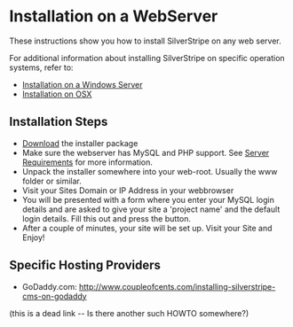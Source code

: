 # Installation on a WebServer

These instructions show you how to install SilverStripe on any web server.

For additional information about installing SilverStripe on specific operation systems, refer to:

*  [Installation on a Windows Server](http://doc.silverstripe.com/doku.php?id=installation-on-windows)
*  [Installation on OSX](http://doc.silverstripe.com/doku.php?id=installation-on-mac-osx)
## Installation Steps

*  [Download](http://silverstripe.org/download) the installer package
*  Make sure the webserver has MySQL and PHP support.  See [Server Requirements](server-requirements) for more
information. 
*  Unpack the installer somewhere into your web-root. Usually the www folder or similar.
*  Visit your Sites Domain or IP Address in your webbrowser
*  You will be presented with a form where you enter your MySQL login details and are asked to give your site a 'project
name' and the default login details.  Fill this out and press the button.
*  After a couple of minutes, your site will be set up. Visit your Site and Enjoy!



## Specific Hosting Providers

*  GoDaddy.com: http://www.coupleofcents.com/installing-silverstripe-cms-on-godaddy

(this is a dead link -- Is there another such HOWTO somewhere?)
